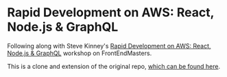# Rapid Development on AWS: React, Node.js & GraphQL

Following along with Steve Kinney's [Rapid Development on AWS: React, Node.js & GraphQL](https://frontendmasters.com/courses/aws-react-node-graphql/) workshop on FrontEndMasters.

This is a clone and extension of the original repo, [which can be found here](https://github.com/stevekinney/grudges).
